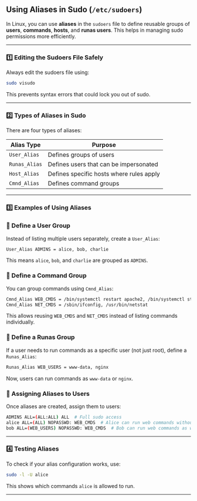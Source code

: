 ## **Using Aliases in Sudo (`/etc/sudoers`)**

In Linux, you can use **aliases** in the `sudoers` file to define reusable groups of **users**, **commands**, **hosts**, and **runas users**. This helps in managing sudo permissions more efficiently.

---

### **1️⃣ Editing the Sudoers File Safely**

Always edit the sudoers file using:

```bash
sudo visudo

```

This prevents syntax errors that could lock you out of sudo.

---

### **2️⃣ Types of Aliases in Sudo**

There are four types of aliases:

| Alias Type | Purpose |
| --- | --- |
| `User_Alias` | Defines groups of users |
| `Runas_Alias` | Defines users that can be impersonated |
| `Host_Alias` | Defines specific hosts where rules apply |
| `Cmnd_Alias` | Defines command groups |

---

### **3️⃣ Examples of Using Aliases**

### **🔹 Define a User Group**

Instead of listing multiple users separately, create a `User_Alias`:

```bash
User_Alias ADMINS = alice, bob, charlie

```

This means `alice`, `bob`, and `charlie` are grouped as `ADMINS`.

### **🔹 Define a Command Group**

You can group commands using `Cmnd_Alias`:

```bash
Cmnd_Alias WEB_CMDS = /bin/systemctl restart apache2, /bin/systemctl status apache2
Cmnd_Alias NET_CMDS = /sbin/ifconfig, /usr/bin/netstat

```

This allows reusing `WEB_CMDS` and `NET_CMDS` instead of listing commands individually.

### **🔹 Define a Runas Group**

If a user needs to run commands as a specific user (not just root), define a `Runas_Alias`:

```bash
Runas_Alias WEB_USERS = www-data, nginx

```

Now, users can run commands as `www-data` or `nginx`.

### **🔹 Assigning Aliases to Users**

Once aliases are created, assign them to users:

```bash
ADMINS ALL=(ALL:ALL) ALL  # Full sudo access
alice ALL=(ALL) NOPASSWD: WEB_CMDS  # Alice can run web commands without a password
bob ALL=(WEB_USERS) NOPASSWD: WEB_CMDS  # Bob can run web commands as www-data or nginx

```

---

### **4️⃣ Testing Aliases**

To check if your alias configuration works, use:

```bash
sudo -l -U alice

```

This shows which commands `alice` is allowed to run.

---

